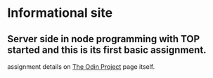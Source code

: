# Informational site


## Server side in node programming with TOP started and this is its first basic assignment.


assignment details on [The Odin Project](https://www.theodinproject.com/courses/nodejs/lessons/basic-informational-site?ref=lnav "informational size") page itself.

